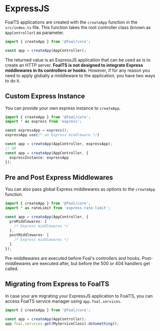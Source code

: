 # ExpressJS

FoalTS applications are created with the `createApp` function in the `src/index.ts` file. This function takes the root controller class (known as `AppController`) as parameter.

```typescript
import { createApp } from '@foal/core';

const app = createApp(AppController);
```

The returned value is an ExpressJS application that can be used as is to create an HTTP server. **FoalTS is not designed to integrate Express middlewares in its controllers or hooks**. However, if for any reason you need to apply globally a middleware to the application, you have two ways to do it.

## Custom Express Instance

You can provide your own express instance to `createApp`.

```typescript
import { createApp } from '@foal/core';
import * as express from 'express';

const expressApp = express();
expressApp.use(/* an Express middleware */)

const app = createApp(AppController, expressApp);
// OR
const app = createApp(AppController, {
  expressInstance: expressApp
});

```

## Pre and Post Express Middlewares

You can also pass global Express middlewares as options to the `createApp` function.

```typescript
import { createApp } from '@foal/core';
import * as rateLimit from 'express-rate-limit';

const app = createApp(AppController, {
  preMiddlewares: [
    /* Express middlewares */
  ],
  postMiddlewares: [
    /* Express middlewares */
  ]
});
```

Pre-middlewares are executed before Foal's controllers and hooks. Post-middlewares are executed after, but before the 500 or 404 handlers get called.

## Migrating from Express to FoalTS

In case your are migrating your ExpressJS application to FoalTS, you can access FoalTS service manager using `app.foal.services`.

```typescript
import { createApp } from '@foal/core';

const app = createApp(AppController);
app.foal.services.get(MyServiceClass).doSomething();
```
